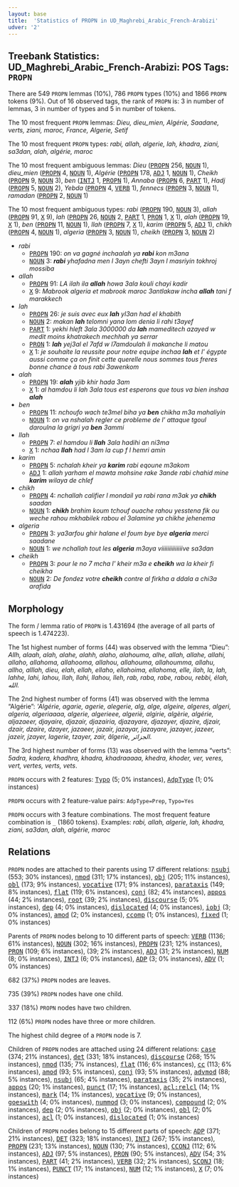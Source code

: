 ```yaml
---
layout: base
title:  'Statistics of PROPN in UD_Maghrebi_Arabic_French-Arabizi'
udver: '2'
---
```


## Treebank Statistics: UD_Maghrebi_Arabic_French-Arabizi: POS Tags: `PROPN`

There are 549 `PROPN` lemmas (10%), 786 `PROPN` types (10%) and 1866 `PROPN` tokens (9%).
Out of 16 observed tags, the rank of `PROPN` is: 3 in number of lemmas, 3 in number of types and 5 in number of tokens.

The 10 most frequent `PROPN` lemmas: <em>Dieu, dieu_mien, Algérie, Saadane, verts, ziani, maroc, France, Algerie, Setif</em>

The 10 most frequent `PROPN` types:  <em>rabi, allah, algerie, lah, khadra, ziani, sa3dan, alah, algérie, maroc</em>

The 10 most frequent ambiguous lemmas: <em>Dieu</em> (<tt><a href="qaf_arabizi-pos-PROPN.html">PROPN</a></tt> 256, <tt><a href="qaf_arabizi-pos-NOUN.html">NOUN</a></tt> 1), <em>dieu_mien</em> (<tt><a href="qaf_arabizi-pos-PROPN.html">PROPN</a></tt> 4, <tt><a href="qaf_arabizi-pos-NOUN.html">NOUN</a></tt> 1), <em>Algérie</em> (<tt><a href="qaf_arabizi-pos-PROPN.html">PROPN</a></tt> 178, <tt><a href="qaf_arabizi-pos-ADJ.html">ADJ</a></tt> 1, <tt><a href="qaf_arabizi-pos-NOUN.html">NOUN</a></tt> 1), <em>Cheikh</em> (<tt><a href="qaf_arabizi-pos-PROPN.html">PROPN</a></tt> 9, <tt><a href="qaf_arabizi-pos-NOUN.html">NOUN</a></tt> 3), <em>ben</em> (<tt><a href="qaf_arabizi-pos-INTJ.html">INTJ</a></tt> 1, <tt><a href="qaf_arabizi-pos-PROPN.html">PROPN</a></tt> 1), <em>Annaba</em> (<tt><a href="qaf_arabizi-pos-PROPN.html">PROPN</a></tt> 6, <tt><a href="qaf_arabizi-pos-PART.html">PART</a></tt> 1), <em>Hadj</em> (<tt><a href="qaf_arabizi-pos-PROPN.html">PROPN</a></tt> 5, <tt><a href="qaf_arabizi-pos-NOUN.html">NOUN</a></tt> 2), <em>Yebda</em> (<tt><a href="qaf_arabizi-pos-PROPN.html">PROPN</a></tt> 4, <tt><a href="qaf_arabizi-pos-VERB.html">VERB</a></tt> 1), <em>fennecs</em> (<tt><a href="qaf_arabizi-pos-PROPN.html">PROPN</a></tt> 3, <tt><a href="qaf_arabizi-pos-NOUN.html">NOUN</a></tt> 1), <em>ramadan</em> (<tt><a href="qaf_arabizi-pos-PROPN.html">PROPN</a></tt> 2, <tt><a href="qaf_arabizi-pos-NOUN.html">NOUN</a></tt> 1)

The 10 most frequent ambiguous types:  <em>rabi</em> (<tt><a href="qaf_arabizi-pos-PROPN.html">PROPN</a></tt> 190, <tt><a href="qaf_arabizi-pos-NOUN.html">NOUN</a></tt> 3), <em>allah</em> (<tt><a href="qaf_arabizi-pos-PROPN.html">PROPN</a></tt> 91, <tt><a href="qaf_arabizi-pos-X.html">X</a></tt> 9), <em>lah</em> (<tt><a href="qaf_arabizi-pos-PROPN.html">PROPN</a></tt> 26, <tt><a href="qaf_arabizi-pos-NOUN.html">NOUN</a></tt> 2, <tt><a href="qaf_arabizi-pos-PART.html">PART</a></tt> 1, <tt><a href="qaf_arabizi-pos-PRON.html">PRON</a></tt> 1, <tt><a href="qaf_arabizi-pos-X.html">X</a></tt> 1), <em>alah</em> (<tt><a href="qaf_arabizi-pos-PROPN.html">PROPN</a></tt> 19, <tt><a href="qaf_arabizi-pos-X.html">X</a></tt> 1), <em>ben</em> (<tt><a href="qaf_arabizi-pos-PROPN.html">PROPN</a></tt> 11, <tt><a href="qaf_arabizi-pos-NOUN.html">NOUN</a></tt> 1), <em>llah</em> (<tt><a href="qaf_arabizi-pos-PROPN.html">PROPN</a></tt> 7, <tt><a href="qaf_arabizi-pos-X.html">X</a></tt> 1), <em>karim</em> (<tt><a href="qaf_arabizi-pos-PROPN.html">PROPN</a></tt> 5, <tt><a href="qaf_arabizi-pos-ADJ.html">ADJ</a></tt> 1), <em>chikh</em> (<tt><a href="qaf_arabizi-pos-PROPN.html">PROPN</a></tt> 4, <tt><a href="qaf_arabizi-pos-NOUN.html">NOUN</a></tt> 1), <em>algeria</em> (<tt><a href="qaf_arabizi-pos-PROPN.html">PROPN</a></tt> 3, <tt><a href="qaf_arabizi-pos-NOUN.html">NOUN</a></tt> 1), <em>cheikh</em> (<tt><a href="qaf_arabizi-pos-PROPN.html">PROPN</a></tt> 3, <tt><a href="qaf_arabizi-pos-NOUN.html">NOUN</a></tt> 2)


* <em>rabi</em>
  * <tt><a href="qaf_arabizi-pos-PROPN.html">PROPN</a></tt> 190: <em>on va gagné inchaalah ya <b>rabi</b> kon m3ana</em>
  * <tt><a href="qaf_arabizi-pos-NOUN.html">NOUN</a></tt> 3: <em><b>rabi</b> yhafadna men l 3ayn chefti 3ayn l masriyin tokhroj mossiba</em>
* <em>allah</em>
  * <tt><a href="qaf_arabizi-pos-PROPN.html">PROPN</a></tt> 91: <em>LA ilah ila <b>allah</b> howa 3ala kouli chayi kadir</em>
  * <tt><a href="qaf_arabizi-pos-X.html">X</a></tt> 9: <em>Mabrook algeria et mabrook maroc 3antlakaw incha <b>allah</b> tani f marakkech</em>
* <em>lah</em>
  * <tt><a href="qaf_arabizi-pos-PROPN.html">PROPN</a></tt> 26: <em>je suis avec eux <b>lah</b> yl3an had el khabith</em>
  * <tt><a href="qaf_arabizi-pos-NOUN.html">NOUN</a></tt> 2: <em>makan <b>lah</b> telomni yana lom denia li rahi t3ayef</em>
  * <tt><a href="qaf_arabizi-pos-PART.html">PART</a></tt> 1: <em>yekhi hleft 3ala 3000000 da <b>lah</b> mameditech azayed w medit moins khatrakech mechhah ya serrar</em>
  * <tt><a href="qaf_arabizi-pos-PRON.html">PRON</a></tt> 1: <em><b>lah</b> yej3al el 7afd w l7amdoulah li makanche li matou</em>
  * <tt><a href="qaf_arabizi-pos-X.html">X</a></tt> 1: <em>je souhaite la reussite pour notre equipe inchaa <b>lah</b> et l' égypte aussi comme ça on finit cette querelle nous sommes tous freres bonne chance à tous rabi 3awenkom</em>
* <em>alah</em>
  * <tt><a href="qaf_arabizi-pos-PROPN.html">PROPN</a></tt> 19: <em><b>alah</b> yjib khir hada 3am</em>
  * <tt><a href="qaf_arabizi-pos-X.html">X</a></tt> 1: <em>al hamdou li lah 3ala tous est esperons que tous va bien inshaa <b>alah</b></em>
* <em>ben</em>
  * <tt><a href="qaf_arabizi-pos-PROPN.html">PROPN</a></tt> 11: <em>nchoufo wach te3mel biha ya <b>ben</b> chikha m3a mahaliyin</em>
  * <tt><a href="qaf_arabizi-pos-NOUN.html">NOUN</a></tt> 1: <em>on va nshalah regler ce probleme de l' attaque tgoul daroulna la grigri ya <b>ben</b> 3ammi</em>
* <em>llah</em>
  * <tt><a href="qaf_arabizi-pos-PROPN.html">PROPN</a></tt> 7: <em>el hamdou li <b>llah</b> 3ala hadihi an ni3ma</em>
  * <tt><a href="qaf_arabizi-pos-X.html">X</a></tt> 1: <em>nchaa <b>llah</b> had l 3am la cup f l hemri amin</em>
* <em>karim</em>
  * <tt><a href="qaf_arabizi-pos-PROPN.html">PROPN</a></tt> 5: <em>nchalah kheir ya <b>karim</b> rabi eqoune m3akom</em>
  * <tt><a href="qaf_arabizi-pos-ADJ.html">ADJ</a></tt> 1: <em>allah yarham el mawta mohsine rake 3ande rabi chahid mine <b>karim</b> wilaya de chlef</em>
* <em>chikh</em>
  * <tt><a href="qaf_arabizi-pos-PROPN.html">PROPN</a></tt> 4: <em>nchallah califier l mondail ya rabi rana m3ak ya <b>chikh</b> saadan</em>
  * <tt><a href="qaf_arabizi-pos-NOUN.html">NOUN</a></tt> 1: <em><b>chikh</b> brahim koum tchouf ouache rahou yesstena fik ou weche rahou mkhabilek rabou el 3alamine ya chikhe jehenema</em>
* <em>algeria</em>
  * <tt><a href="qaf_arabizi-pos-PROPN.html">PROPN</a></tt> 3: <em>ya3arfou ghir halane el foum bye bye <b>algeria</b> merci saadane</em>
  * <tt><a href="qaf_arabizi-pos-NOUN.html">NOUN</a></tt> 1: <em>we nchallah tout les <b>algeria</b> m3aya viiiiiiiiiiiiiive sa3dan</em>
* <em>cheikh</em>
  * <tt><a href="qaf_arabizi-pos-PROPN.html">PROPN</a></tt> 3: <em>pour le no 7 mcha l' kheir m3a e <b>cheikh</b> wa la kheir fi cheikha</em>
  * <tt><a href="qaf_arabizi-pos-NOUN.html">NOUN</a></tt> 2: <em>De fondez votre <b>cheikh</b> contre al firkha a ddala a chi3a arafida</em>

## Morphology

The form / lemma ratio of `PROPN` is 1.431694 (the average of all parts of speech is 1.474223).

The 1st highest number of forms (44) was observed with the lemma “Dieu”: <em>Allh, alaah, alah, alahe, alahh, alaho, alahouma, alhe, allah, allahe, allahi, allaho, allahoma, allahooma, allahou, allahouma, allahoumma, allahu, allho, alllah, dieu, elah, ellah, ellaho, ellahoima, ellahoma, elle, ilah, la, lah, lahhe, lahi, lahou, llah, llahi, llahou, lleh, rab, raba, rabe, rabou, rebbi, élah, الله</em>.

The 2nd highest number of forms (41) was observed with the lemma “Algérie”: <em>'Algérie, agarie, agerie, alegerie, alg, alge, algeire, algeres, algeri, algeria, algeriaaaa, algerie, algerieee, algeriè, algirie, algèrie, algérie, aljazaeer, djayaire, djazair, djazairia, djazayare, djazayer, djazire, djzair, dzair, dzaire, dzayer, jazaeer, jazair, jazayar, jazayare, jazayer, jazeer, jazeir, jzayer, lagerie, tzayer, zair, âlgerie, الجزائر</em>.

The 3rd highest number of forms (13) was observed with the lemma “verts”: <em>5adra, kadera, khadhra, khadra, khadraaaaa, khedra, khoder, ver, veres, vert, vertes, verts, vets</em>.

`PROPN` occurs with 2 features: <tt><a href="qaf_arabizi-feat-Typo.html">Typo</a></tt> (5; 0% instances), <tt><a href="qaf_arabizi-feat-AdpType.html">AdpType</a></tt> (1; 0% instances)

`PROPN` occurs with 2 feature-value pairs: `AdpType=Prep`, `Typo=Yes`

`PROPN` occurs with 3 feature combinations.
The most frequent feature combination is `_` (1860 tokens).
Examples: <em>rabi, allah, algerie, lah, khadra, ziani, sa3dan, alah, algérie, maroc</em>


## Relations

`PROPN` nodes are attached to their parents using 17 different relations: <tt><a href="qaf_arabizi-dep-nsubj.html">nsubj</a></tt> (553; 30% instances), <tt><a href="qaf_arabizi-dep-nmod.html">nmod</a></tt> (311; 17% instances), <tt><a href="qaf_arabizi-dep-obj.html">obj</a></tt> (205; 11% instances), <tt><a href="qaf_arabizi-dep-obl.html">obl</a></tt> (173; 9% instances), <tt><a href="qaf_arabizi-dep-vocative.html">vocative</a></tt> (171; 9% instances), <tt><a href="qaf_arabizi-dep-parataxis.html">parataxis</a></tt> (149; 8% instances), <tt><a href="qaf_arabizi-dep-flat.html">flat</a></tt> (119; 6% instances), <tt><a href="qaf_arabizi-dep-conj.html">conj</a></tt> (82; 4% instances), <tt><a href="qaf_arabizi-dep-appos.html">appos</a></tt> (44; 2% instances), <tt><a href="qaf_arabizi-dep-root.html">root</a></tt> (39; 2% instances), <tt><a href="qaf_arabizi-dep-discourse.html">discourse</a></tt> (5; 0% instances), <tt><a href="qaf_arabizi-dep-dep.html">dep</a></tt> (4; 0% instances), <tt><a href="qaf_arabizi-dep-dislocated.html">dislocated</a></tt> (4; 0% instances), <tt><a href="qaf_arabizi-dep-iobj.html">iobj</a></tt> (3; 0% instances), <tt><a href="qaf_arabizi-dep-amod.html">amod</a></tt> (2; 0% instances), <tt><a href="qaf_arabizi-dep-ccomp.html">ccomp</a></tt> (1; 0% instances), <tt><a href="qaf_arabizi-dep-fixed.html">fixed</a></tt> (1; 0% instances)

Parents of `PROPN` nodes belong to 10 different parts of speech: <tt><a href="qaf_arabizi-pos-VERB.html">VERB</a></tt> (1136; 61% instances), <tt><a href="qaf_arabizi-pos-NOUN.html">NOUN</a></tt> (302; 16% instances), <tt><a href="qaf_arabizi-pos-PROPN.html">PROPN</a></tt> (231; 12% instances), <tt><a href="qaf_arabizi-pos-PRON.html">PRON</a></tt> (109; 6% instances),  (39; 2% instances), <tt><a href="qaf_arabizi-pos-ADJ.html">ADJ</a></tt> (31; 2% instances), <tt><a href="qaf_arabizi-pos-NUM.html">NUM</a></tt> (8; 0% instances), <tt><a href="qaf_arabizi-pos-INTJ.html">INTJ</a></tt> (6; 0% instances), <tt><a href="qaf_arabizi-pos-ADP.html">ADP</a></tt> (3; 0% instances), <tt><a href="qaf_arabizi-pos-ADV.html">ADV</a></tt> (1; 0% instances)

682 (37%) `PROPN` nodes are leaves.

735 (39%) `PROPN` nodes have one child.

337 (18%) `PROPN` nodes have two children.

112 (6%) `PROPN` nodes have three or more children.

The highest child degree of a `PROPN` node is 7.

Children of `PROPN` nodes are attached using 24 different relations: <tt><a href="qaf_arabizi-dep-case.html">case</a></tt> (374; 21% instances), <tt><a href="qaf_arabizi-dep-det.html">det</a></tt> (331; 18% instances), <tt><a href="qaf_arabizi-dep-discourse.html">discourse</a></tt> (268; 15% instances), <tt><a href="qaf_arabizi-dep-nmod.html">nmod</a></tt> (135; 7% instances), <tt><a href="qaf_arabizi-dep-flat.html">flat</a></tt> (116; 6% instances), <tt><a href="qaf_arabizi-dep-cc.html">cc</a></tt> (113; 6% instances), <tt><a href="qaf_arabizi-dep-amod.html">amod</a></tt> (93; 5% instances), <tt><a href="qaf_arabizi-dep-conj.html">conj</a></tt> (93; 5% instances), <tt><a href="qaf_arabizi-dep-advmod.html">advmod</a></tt> (88; 5% instances), <tt><a href="qaf_arabizi-dep-nsubj.html">nsubj</a></tt> (65; 4% instances), <tt><a href="qaf_arabizi-dep-parataxis.html">parataxis</a></tt> (35; 2% instances), <tt><a href="qaf_arabizi-dep-appos.html">appos</a></tt> (20; 1% instances), <tt><a href="qaf_arabizi-dep-punct.html">punct</a></tt> (17; 1% instances), <tt><a href="qaf_arabizi-dep-acl-relcl.html">acl:relcl</a></tt> (14; 1% instances), <tt><a href="qaf_arabizi-dep-mark.html">mark</a></tt> (14; 1% instances), <tt><a href="qaf_arabizi-dep-vocative.html">vocative</a></tt> (9; 0% instances), <tt><a href="qaf_arabizi-dep-goeswith.html">goeswith</a></tt> (4; 0% instances), <tt><a href="qaf_arabizi-dep-nummod.html">nummod</a></tt> (3; 0% instances), <tt><a href="qaf_arabizi-dep-compound.html">compound</a></tt> (2; 0% instances), <tt><a href="qaf_arabizi-dep-dep.html">dep</a></tt> (2; 0% instances), <tt><a href="qaf_arabizi-dep-obj.html">obj</a></tt> (2; 0% instances), <tt><a href="qaf_arabizi-dep-obl.html">obl</a></tt> (2; 0% instances), <tt><a href="qaf_arabizi-dep-acl.html">acl</a></tt> (1; 0% instances), <tt><a href="qaf_arabizi-dep-dislocated.html">dislocated</a></tt> (1; 0% instances)

Children of `PROPN` nodes belong to 15 different parts of speech: <tt><a href="qaf_arabizi-pos-ADP.html">ADP</a></tt> (371; 21% instances), <tt><a href="qaf_arabizi-pos-DET.html">DET</a></tt> (323; 18% instances), <tt><a href="qaf_arabizi-pos-INTJ.html">INTJ</a></tt> (267; 15% instances), <tt><a href="qaf_arabizi-pos-PROPN.html">PROPN</a></tt> (231; 13% instances), <tt><a href="qaf_arabizi-pos-NOUN.html">NOUN</a></tt> (130; 7% instances), <tt><a href="qaf_arabizi-pos-CCONJ.html">CCONJ</a></tt> (112; 6% instances), <tt><a href="qaf_arabizi-pos-ADJ.html">ADJ</a></tt> (97; 5% instances), <tt><a href="qaf_arabizi-pos-PRON.html">PRON</a></tt> (90; 5% instances), <tt><a href="qaf_arabizi-pos-ADV.html">ADV</a></tt> (54; 3% instances), <tt><a href="qaf_arabizi-pos-PART.html">PART</a></tt> (41; 2% instances), <tt><a href="qaf_arabizi-pos-VERB.html">VERB</a></tt> (32; 2% instances), <tt><a href="qaf_arabizi-pos-SCONJ.html">SCONJ</a></tt> (18; 1% instances), <tt><a href="qaf_arabizi-pos-PUNCT.html">PUNCT</a></tt> (17; 1% instances), <tt><a href="qaf_arabizi-pos-NUM.html">NUM</a></tt> (12; 1% instances), <tt><a href="qaf_arabizi-pos-X.html">X</a></tt> (7; 0% instances)

